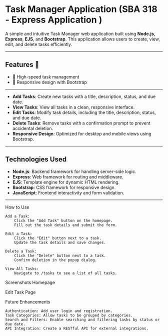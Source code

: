 # Task Manager Application (SBA 318 - Express Application )

A simple and intuitive Task Manager web application built using **Node.js**, **Express**, **EJS**, and **Bootstrap**. This application allows users to create, view, edit, and delete tasks efficiently.

---

## Features 🚅

- 🚅 High-speed task management
- 🌟 Responsive design with Bootstrap

---

- **Add Tasks**: Create new tasks with a title, description, status, and due date.
- **View Tasks**: View all tasks in a clean, responsive interface.
- **Edit Tasks**: Modify task details, including the title, description, status, and due date.
- **Delete Tasks**: Remove tasks with a confirmation prompt to prevent accidental deletion.
- **Responsive Design**: Optimized for desktop and mobile views using Bootstrap.

---

## Technologies Used

- **Node.js**: Backend framework for handling server-side logic.
- **Express**: Web framework for routing and middleware.
- **EJS**: Template engine for dynamic HTML rendering.
- **Bootstrap**: CSS framework for responsive design.
- **JavaScript**: Frontend interactivity and form validation.

---

How to Use

    Add a Task:
        Click the "Add Task" button on the homepage.
        Fill out the task details and submit the form.

    Edit a Task:
        Click the "Edit" button next to a task.
        Update the task details and save changes.

    Delete a Task:
        Click the "Delete" button next to a task.
        Confirm deletion in the popup dialog.

    View All Tasks:
        Navigate to /tasks to see a list of all tasks.

Screenshots
Homepage

Edit Task Page

Future Enhancements

    Authentication: Add user login and registration.
    Task Categories: Allow tasks to be grouped by categories.
    Search and Filters: Enable searching and filtering tasks by status or due date.
    API Integration: Create a RESTful API for external integrations.
